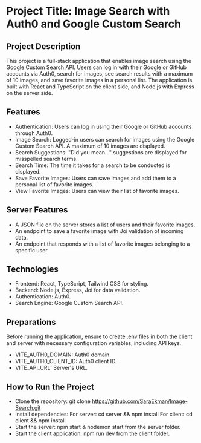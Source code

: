 # Project Title: Image Search with Auth0 and Google Custom Search
## Project Description
This project is a full-stack application that enables image search using the Google Custom Search API. Users can log in with their Google or GitHub accounts via Auth0, search for images, see search results with a maximum of 10 images, and save favorite images in a personal list. The application is built with React and TypeScript on the client side, and Node.js with Express on the server side.

## Features
- Authentication: Users can log in using their Google or GitHub accounts through Auth0.
- Image Search: Logged-in users can search for images using the Google Custom Search API. A maximum of 10 images are displayed.
- Search Suggestions: "Did you mean..." suggestions are displayed for misspelled search terms.
- Search Time: The time it takes for a search to be conducted is displayed.
- Save Favorite Images: Users can save images and add them to a personal list of favorite images.
- View Favorite Images: Users can view their list of favorite images.

## Server Features
- A JSON file on the server stores a list of users and their favorite images.
- An endpoint to save a favorite image with Joi validation of incoming data.
- An endpoint that responds with a list of favorite images belonging to a specific user.

## Technologies
- Frontend: React, TypeScript, Tailwind CSS for styling.
- Backend: Node.js, Express, Joi for data validation.
- Authentication: Auth0.
- Search Engine: Google Custom Search API.


## Preparations
Before running the application, ensure to create .env files in both the client and server with necessary configuration variables, including API keys.
- VITE_AUTH0_DOMAIN: Auth0 domain.
- VITE_AUTH0_CLIENT_ID: Auth0 client ID.
- VITE_API_URL: Server's URL.

## How to Run the Project
- Clone the repository: git clone https://github.com/SaraEkman/Image-Search.git
- Install dependencies:
For server: cd server && npm install
For client: cd client && npm install
- Start the server: npm start & nodemon start from the server folder.
- Start the client application: npm run dev from the client folder.